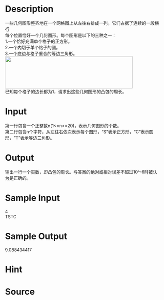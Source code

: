
# Description

<div class="content"><div>一些几何图形整齐地在一个网格图上从左往右排成一列。它们占据了连续的一段横行</div>
<div>每个位置恰好一个几何图形。每个图形是以下的三种之一：</div>
<div>1.一个恰好充满单个格子的正方形。</div>
<div>2.一个内切于单个格子的圆。</div>
<div>3.一个底边与格子重合的等边三角形。</div>
<div><img src="source/bzoj/4789/img/aHR0cHM6Ly9seWRzeS5jb20vSnVkZ2VPbmxpbmUvdXBsb2FkLzIwMTcwNC9waWMuSlBH.JPG" width="418" height="105" alt=""/></div>
<div></div>
<div>已知每个格子的边长都为1，请求出这些几何图形的凸包的周长。</div></div>

# Input

<div class="content"><div>第一行包含一个正整数n(1&lt;=n&lt;=20)，表示几何图形的个数。</div>
<div>第二行包含n个字符，从左往右依次表示每个图形，“S”表示正方形，“C”表示圆形，“T”表示等边三角形。</div></div>

# Output

<div class="content"><div>输出一行一个实数，即凸包的周长。与答案的绝对或相对误差不超过10^-6时被认为是正确的。</div></div>

# Sample Input

<div class="content"><span class="sampledata">4<br/>
TSTC<br/>
</span></div>

# Sample Output

<div class="content"><span class="sampledata">9.088434417</span></div>

# Hint

<div class="content"><p></p></div>

# Source

<div class="content"><p><a href="problemset.php?search="></a></p></div>


